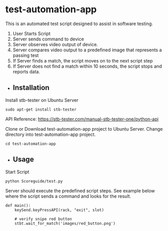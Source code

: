 # test-automation-app


This is an automated test script designed to assist in software testing.

1. User Starts Script
2. Server sends command to device
3. Server observes video output of device.
4. Server compares video output to a predefined image that represents a passing test
5. If Server finds a match, the script moves on to the next script step
6. If Server does not find a match within 10 seconds, the script stops and reports data.

* ## Installation
Install stb-tester on Ubuntu Server
```
sudo apt-get install stb-tester

```
API Reference: <https://stb-tester.com/manual-stb-tester-one/python-api> 

Clone or Download test-automation-app project to Ubuntu Server.
Change directory into test-automation-app project.
```
cd test-automation-app
```

* ## Usage
Start Script
```
python Scoreguide/test.py
```
Server should execute the predefined script steps. See example below where the script sends a command and looks for the result.
```
def main():
	keySend.keyPressAPI(rack, "exit", slot)

	# verify snipe red button
	stbt.wait_for_match('images/red_button.png')

```
